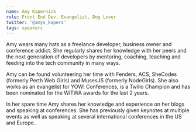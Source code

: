 ```yaml
---
name: Amy Kapernick
role: Front End Dev, Evangelist, Dog Lover
twitter: '@amys_kapers'
tags: speakers
---
```


Amy wears many hats as a freelance developer, business owner and conference addict. She regularly shares her knowledge with her peers and the next generation of developers by mentoring, coaching, teaching and feeding into the tech community in many ways.

Amy can be found volunteering her time with Fenders, ACS, SheCodes (formerly Perth Web Girls) and MusesJS (formerly NodeGirls). She also works as an evangelist for YOW! Conferences, is a Twilio Champion and has been nominated for the WiTWA awards for the last 2 years.

In her spare time Amy shares her knowledge and experience on her blogs and speaking at conferences. She has previously given keynotes at multiple events as well as speaking at several international conferences in the US and Europe.. 